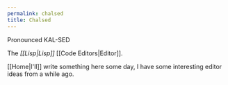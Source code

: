 ```yaml
---
permalink: chalsed
title: Chalsed
---
```

Pronounced KAL-SED

The _[[Lisp|Lisp]]_ [[Code Editors|Editor]].

[[Home|I'll]] write something here some day, I have some interesting editor ideas from a while ago.
